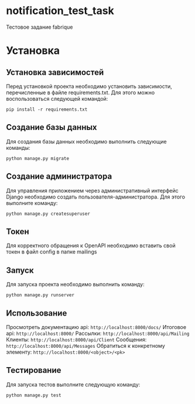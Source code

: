 # notification_test_task
Тестовое задание fabrique
# Установка
## Установка зависимостей
Перед установкой проекта необходимо установить зависимости, перечисленные в файле requirements.txt. Для этого можно воспользоваться следующей командой:

````
pip install -r requirements.txt
````

## Создание базы данных
Для создания базы данных необходимо выполнить следующие команды:

````
python manage.py migrate
````

## Создание администратора
Для управления приложением через административный интерфейс Django необходимо создать пользователя-администратора. Для этого выполните команду:

````
python manage.py createsuperuser
````

## Токен
Для корректного обращения к OpenAPI необходимо вставить свой токен в файл config в папке mailings

## Запуск
Для запуска проекта необходимо выполнить команду:

````
python manage.py runserver
````

## Использование
Просмотреть документацию api: ```http://localhost:8000/docs/```
Итоговое api: ```http://localhost:8000/```
Рассылки: ```http://localhost:8000/api/Mailing```
Клиенты: ```http://localhost:8000/api/Client```
Сообщения: ```http://localhost:8000/api/Messages```
Обратиться к конкретному элементу: ```http://localhost:8000/<object>/<pk>```


## Тестирование
Для запуска тестов выполните следующую команду:

````
python manage.py test
````
